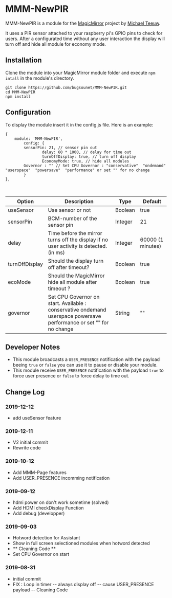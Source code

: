 # MMM-NewPIR
MMM-NewPIR is a module for the [MagicMirror](https://github.com/MichMich/MagicMirror) project by [Michael Teeuw](https://github.com/MichMich).

It uses a PIR sensor attached to your raspberry pi's GPIO pins to check for users. After a configurated time without any user interaction the display will turn off and hide all module for economy mode.

## Installation
Clone the module into your MagicMirror module folder and execute `npm intall` in the module's directory.
```
git clone https://github.com/bugsounet/MMM-NewPIR.git
cd MMM-NewPIR
npm install
```

## Configuration
To display the module insert it in the config.js file. Here is an example:
```
{
	module: 'MMM-NewPIR',
        config: {
		sensorPin: 21, // sensor pin out
                delay: 60 * 1000, // delay for time out
                turnOffDisplay: true, // turn off display
                EconomyMode: true, // hide all modules
		Governor : "" // Set CPU Governor : "conservative"  "ondemand"  "userspace"  "powersave"  "performance" or set "" for no change
        }
},
```

<br>

| Option  | Description | Type | Default |
| ------- | --- | --- | --- |
| useSensor | Use sensor or not | Boolean | true |
| sensorPin | BCM-number of the sensor pin | Integer | 21 |
| delay | Time before the mirror turns off the display if no user activity is detected. (in ms) | Integer | 60000 (1 minutes) |
| turnOffDisplay | Should the display turn off after timeout? | Boolean | true |
| ecoMode | Should the MagicMirror hide all module after timeout ? | Boolean | true |
| governor | Set CPU Governor on start. Available : conservative ondemand userspace powersave performance or set "" for no change | String | "" |

## Developer Notes
- This module broadcasts a `USER_PRESENCE` notification with the payload beeing `true` or `false` you can use it to pause or disable your module.
- This module receive `USER_PRESENCE` notification with the payload `true` to force user presence or `false` to force delay to time out. 

## Change Log

### 2019-12-12
- add useSensor feature
### 2019-12-11
- V2 initial commit
- Rewrite code
### 2019-10-12
- Add MMM-Page features
- Add USER_PRESENCE incomming notification
### 2019-09-12
- hdmi power on don't work sometime (solved)
- Add HDMI checkDisplay Function
- Add debug (developper)
### 2019-09-03
- Hotword detection for Assistant
- Show in full screen selectioned modules when hotword detected
- ** Cleaning Code **
- Set CPU Governor on start
### 2019-08-31
- initial commit
- FIX : Loop in timer -- always display off -- cause USER_PRESENCE payload -- Cleaning Code

